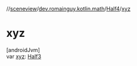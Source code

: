 //[sceneview](../../../index.md)/[dev.romainguy.kotlin.math](../index.md)/[Half4](index.md)/[xyz](xyz.md)

# xyz

[androidJvm]\
var [xyz](xyz.md): [Half3](../-half3/index.md)
